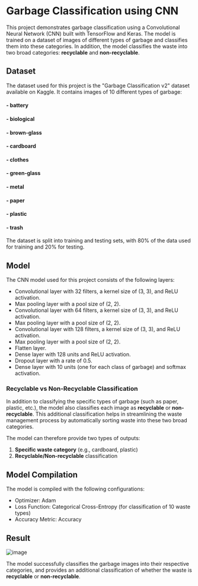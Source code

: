 # Garbage Classification using CNN

This project demonstrates garbage classification using a Convolutional Neural Network (CNN) built with TensorFlow and Keras. The model is trained on a dataset of images of different types of garbage and classifies them into these categories. In addition, the model classifies the waste into two broad categories: **recyclable** and **non-recyclable**.

## Dataset

The dataset used for this project is the "Garbage Classification v2" dataset available on Kaggle. It contains images of 10 different types of garbage:

#### - battery
#### - biological
#### - brown-glass
#### - cardboard
#### - clothes
#### - green-glass
#### - metal
#### - paper
#### - plastic
#### - trash

The dataset is split into training and testing sets, with 80% of the data used for training and 20% for testing.

## Model

The CNN model used for this project consists of the following layers:

- Convolutional layer with 32 filters, a kernel size of (3, 3), and ReLU activation.
- Max pooling layer with a pool size of (2, 2).
- Convolutional layer with 64 filters, a kernel size of (3, 3), and ReLU activation.
- Max pooling layer with a pool size of (2, 2).
- Convolutional layer with 128 filters, a kernel size of (3, 3), and ReLU activation.
- Max pooling layer with a pool size of (2, 2).
- Flatten layer.
- Dense layer with 128 units and ReLU activation.
- Dropout layer with a rate of 0.5.
- Dense layer with 10 units (one for each class of garbage) and softmax activation.

### Recyclable vs Non-Recyclable Classification

In addition to classifying the specific types of garbage (such as paper, plastic, etc.), the model also classifies each image as **recyclable** or **non-recyclable**. This additional classification helps in streamlining the waste management process by automatically sorting waste into these two broad categories.

The model can therefore provide two types of outputs:
1. **Specific waste category** (e.g., cardboard, plastic)
2. **Recyclable/Non-recyclable** classification

## Model Compilation

The model is compiled with the following configurations:
- Optimizer: Adam
- Loss Function: Categorical Cross-Entropy (for classification of 10 waste types)
- Accuracy Metric: Accuracy

## Result

![image](https://github.com/user-attachments/assets/d673bdf7-f7c2-40ed-ba44-e091b5672c97)

The model successfully classifies the garbage images into their respective categories, and provides an additional classification of whether the waste is **recyclable** or **non-recyclable**.


